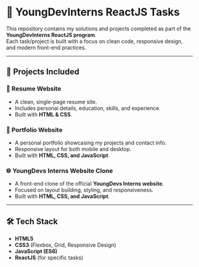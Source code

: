 # 🌟 YoungDevInterns ReactJS Tasks

This repository contains my solutions and projects completed as part of the **YoungDevInterns ReactJS program**.  
Each task/project is built with a focus on clean code, responsive design, and modern front-end practices.

---

## 📂 Projects Included

### 📝 Resume Website
- A clean, single-page resume site.
- Includes personal details, education, skills, and experience.
- Built with **HTML & CSS**.

### 💼 Portfolio Website
- A personal portfolio showcasing my projects and contact info.
- Responsive layout for both mobile and desktop.
- Built with **HTML, CSS, and JavaScript**.

### 🌐 YoungDevs Interns Website Clone
- A front-end clone of the official **YoungDevs Interns website**.
- Focused on layout building, styling, and responsiveness.
- Built with **HTML, CSS, and JavaScript**.

---

## 🛠️ Tech Stack
- **HTML5**  
- **CSS3** (Flexbox, Grid, Responsive Design)  
- **JavaScript (ES6)**  
- **ReactJS** (for specific tasks)  


